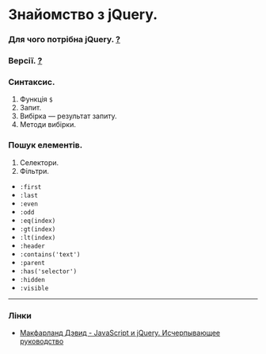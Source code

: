 # Знайомство з jQuery.
### Для чого потрібна jQuery. [?](http://youmightnotneedjquery.com)
### Версії. [?](https://code.jquery.com/jquery/)
### Синтаксис.
1. Функція `$`
1. Запит.
1. Вибірка — результат запиту.
1. Методи вибірки.

### Пошук елементів.
1. Селектори.
1. Фільтри.
  - `:first`
  - `:last`
  - `:even`
  - `:odd`
  - `:eq(index)`
  - `:gt(index)`
  - `:lt(index)`
  - `:header`
  - `:contains('text')`
  - `:parent`
  - `:has('selector')`
  - `:hidden`
  - `:visible`

---
### Лінки
- [Макфарланд Дэвид - JаvaScript и jQuery. Исчерпывающее руководство](https://www.dropbox.com/s/gqaa4pn75odgwgh/%D0%9C%D0%B0%D0%BA%D1%84%D0%B0%D1%80%D0%BB%D0%B0%D0%BD%D0%B4%20%D0%94.%20-%20J%D0%B0vaScript%20%D0%B8%20jQuery.%20%D0%98%D1%81%D1%87%D0%B5%D1%80%D0%BF%D1%8B%D0%B2%D0%B0%D1%8E%D1%89%D0%B5%D0%B5%20%D1%80%D1%83%D0%BA%D0%BE%D0%B2%D0%BE%D0%B4%D1%81%D1%82%D0%B2%D0%BE%20%28%D0%9C%D0%B8%D1%80%D0%BE%D0%B2%D0%BE%D0%B9%20%D0%BA%D0%BE%D0%BC%D0%BF%D1%8C%D1%8E%D1%82%D0%B5%D1%80%D0%BD%D1%8B%D0%B9%20%D0%B1%D0%B5%D1%81%D1%82%D1%81%D0%B5%D0%BB%D0%BB%D0%B5%D1%80%29%20-%202015.pdf?dl=0)